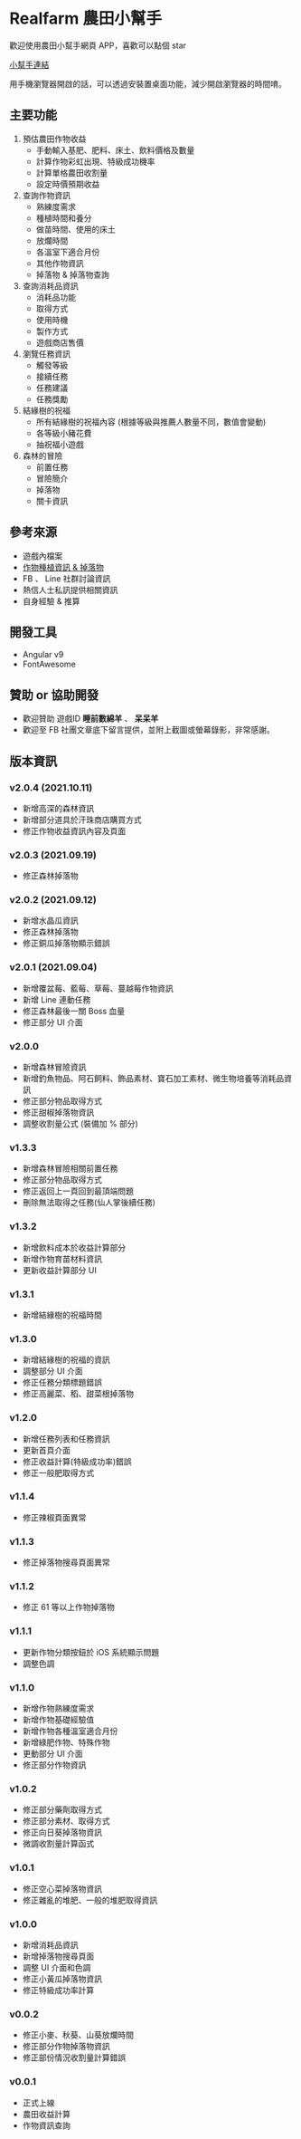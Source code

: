 # Realfarm 農田小幫手 
歡迎使用農田小幫手網頁 APP，喜歡可以點個 star

[小幫手連結](https://bobosheep.github.io/farm-tool/)

用手機瀏覽器開啟的話，可以透過安裝置桌面功能，減少開啟瀏覽器的時間唷。

## 主要功能

1.  預估農田作物收益
    *   手動輸入基肥、肥料、床土、飲料價格及數量
    *   計算作物彩虹出現、特級成功機率
    *   計算單格農田收割量
    *   設定時價預期收益
2.  查詢作物資訊
    *   熟練度需求
    *   種植時間和養分
    *   做苗時間、使用的床土
    *   放爛時間
    *   各溫室下適合月份
    *   其他作物資訊
    *   掉落物 & 掉落物查詢
3.  查詢消耗品資訊
    *   消耗品功能
    *   取得方式
    *   使用時機
    *   製作方式
    *   遊戲商店售價
4.  瀏覽任務資訊
    *   觸發等級
    *   接續任務
    *   任務建議
    *   任務獎勵
5.  結緣樹的祝福
    *   所有結緣樹的祝福內容
        (根據等級與推薦人數量不同，數值會變動)
    *   各等級小豬花費
    *   抽祝福小遊戲
6.  森林的冒險
    *   前置任務
    *   冒險簡介
    *   掉落物
    *   關卡資訊


## 參考來源

*   遊戲內檔案
*   [作物種植資訊 & 掉落物](https://forum.gamer.com.tw/C.php?bsn=37413&snA=160)
*   FB 、 Line 社群討論資訊
*   熱信人士私訊提供相關資訊
*   自身經驗 & 推算

## 開發工具

*   Angular v9
*   FontAwesome

## 贊助 or 協助開發
*   歡迎贊助 遊戲ID **睡前數綿羊** 、 **呆呆羊**
*   歡迎至 FB 社團文章底下留言提供，並附上截圖或螢幕錄影，非常感謝。

## 版本資訊

### v2.0.4 (2021.10.11)
*   新增高深的森林資訊
*   新增部分道具於汗珠商店購買方式
*   修正作物收益資訊內容及頁面

### v2.0.3 (2021.09.19)
*   修正森林掉落物

### v2.0.2 (2021.09.12)
*   新增水晶瓜資訊
*   修正森林掉落物
*   修正銅瓜掉落物顯示錯誤

### v2.0.1 (2021.09.04)
*   新增覆盆莓、藍莓、草莓、蔓越莓作物資訊
*   新增 Line 連動任務
*   修正森林最後一關 Boss 血量
*   修正部分 UI 介面

### v2.0.0
*   新增森林冒險資訊
*   新增釣魚物品、阿石飼料、飾品素材、寶石加工素材、微生物培養等消耗品資訊
*   修正部分物品取得方式
*   修正甜椒掉落物資訊
*   調整收割量公式 (裝備加 % 部分)

### v1.3.3
*   新增森林冒險相關前置任務
*   修正部分物品取得方式
*   修正返回上一頁回到最頂端問題
*   刪除無法取得之任務(仙人掌後續任務)

### v1.3.2
*   新增飲料成本於收益計算部分
*   新增作物育苗材料資訊
*   更新收益計算部分 UI

### v1.3.1
*   新增結緣樹的祝福時間

### v1.3.0 
*   新增結緣樹的祝福的資訊
*   調整部分 UI 介面
*   修正任務分類標題錯誤
*   修正高麗菜、稻、甜菜根掉落物

### v1.2.0
*   新增任務列表和任務資訊
*   更新首頁介面
*   修正收益計算(特級成功率)錯誤
*   修正一般肥取得方式

### v1.1.4
*   修正辣椒頁面異常

### v1.1.3
*   修正掉落物搜尋頁面異常

### v1.1.2
*   修正 61 等以上作物掉落物

### v1.1.1
*   更新作物分類按鈕於 iOS 系統顯示問題
*   調整色調

### v1.1.0
*   新增作物熟練度需求
*   新增作物基礎經驗值
*   新增作物各種溫室適合月份
*   新增綠肥作物、特殊作物
*   更動部分 UI 介面
*   修正部分作物資訊


### v1.0.2
*   修正部分藥劑取得方式
*   修正部分素材、取得方式
*   修正向日葵掉落物資訊
*   微調收割量計算函式

### v1.0.1
*   修正空心菜掉落物資訊
*   修正雜亂的堆肥、一般的堆肥取得資訊

### v1.0.0
*   新增消耗品資訊
*   新增掉落物搜尋頁面
*   調整 UI 介面和色調
*   修正小黃瓜掉落物資訊
*   修正特級成功率計算

### v0.0.2
*   修正小麥、秋葵、山葵放爛時間
*   修正部分作物掉落物資訊
*   修正部份情況收割量計算錯誤

### v0.0.1
*   正式上線
*   農田收益計算
*   作物資訊查詢